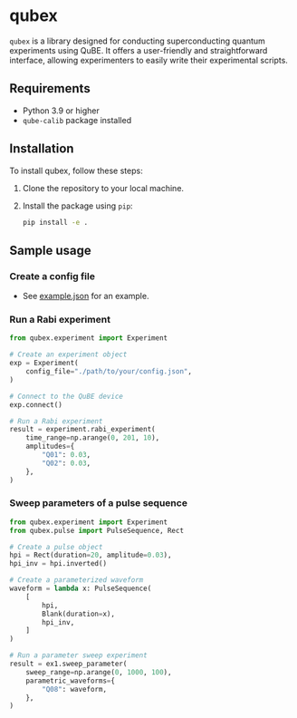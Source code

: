 # qubex

`qubex` is a library designed for conducting superconducting quantum experiments using QuBE. It offers a user-friendly and straightforward interface, allowing experimenters to easily write their experimental scripts.


## Requirements

- Python 3.9 or higher
- `qube-calib` package installed


## Installation

To install qubex, follow these steps:

1. Clone the repository to your local machine.

2. Install the package using `pip`:

   ```bash
   pip install -e .
   ```


## Sample usage

### Create a config file

- See [example.json](./qubex/configs/example.json) for an example.

### Run a Rabi experiment

```python
from qubex.experiment import Experiment

# Create an experiment object
exp = Experiment(
    config_file="./path/to/your/config.json",
)

# Connect to the QuBE device
exp.connect()

# Run a Rabi experiment
result = experiment.rabi_experiment(
    time_range=np.arange(0, 201, 10),
    amplitudes={
        "Q01": 0.03,
        "Q02": 0.03,
    },
)
```

### Sweep parameters of a pulse sequence

```python
from qubex.experiment import Experiment
from qubex.pulse import PulseSequence, Rect

# Create a pulse object
hpi = Rect(duration=20, amplitude=0.03),
hpi_inv = hpi.inverted()

# Create a parameterized waveform
waveform = lambda x: PulseSequence(
    [
        hpi,
        Blank(duration=x),
        hpi_inv,
    ]
)

# Run a parameter sweep experiment
result = ex1.sweep_parameter(
    sweep_range=np.arange(0, 1000, 100),
    parametric_waveforms={
        "Q08": waveform,
    },
)
